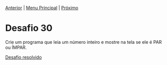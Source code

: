 [Anterior](Desafio029.md) | [Menu Principal](/README.md/) | [Próximo](Desafio031.md)  

# Desafio 30  

Crie um programa que leia um número inteiro e mostre na tela se ele é PAR ou ÍMPAR.  

[Desafio resolvido](/Desafios/desafio030.py/)